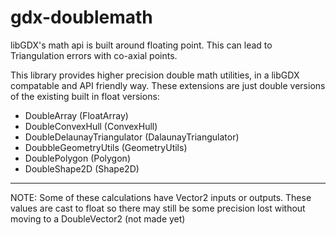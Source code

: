 # gdx-doublemath

libGDX's math api is built around floating point. This can lead to Triangulation errors with co-axial points.

This library provides higher precision double math utilities, in a libGDX compatable and API friendly way.
These extensions are just double versions of the existing built in float versions:

* DoubleArray (FloatArray)
* DoubleConvexHull (ConvexHull)
* DoubleDelaunayTriangulator (DalaunayTriangulator)
* DoubbleGeometryUtils (GeometryUtils)
* DoublePolygon (Polygon)
* DoubleShape2D (Shape2D)

---
NOTE: Some of these calculations have Vector2 inputs or outputs. These values are cast to float so there may still be some precision lost without moving to a DoubleVector2 (not made yet)
